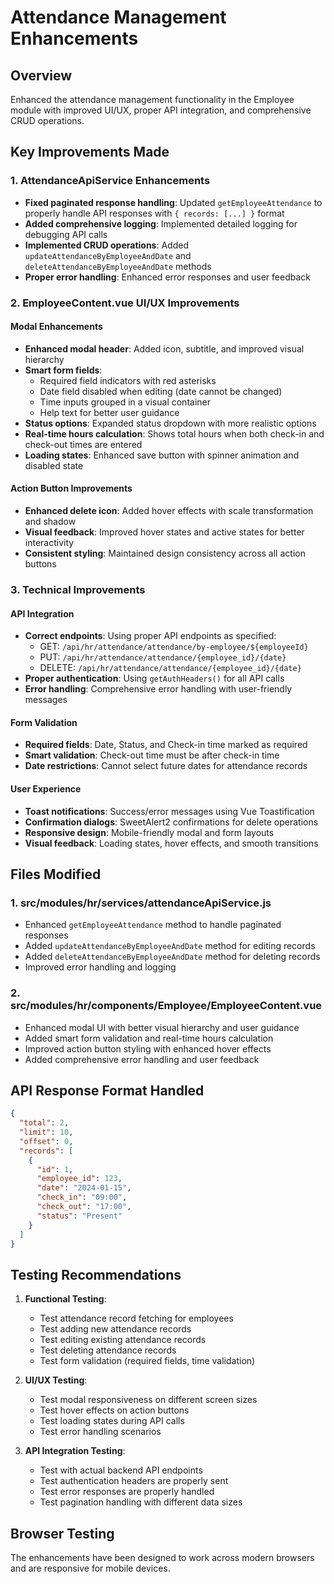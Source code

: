 # Attendance Management Enhancements

## Overview
Enhanced the attendance management functionality in the Employee module with improved UI/UX, proper API integration, and comprehensive CRUD operations.

## Key Improvements Made

### 1. AttendanceApiService Enhancements
- **Fixed paginated response handling**: Updated `getEmployeeAttendance` to properly handle API responses with `{ records: [...] }` format
- **Added comprehensive logging**: Implemented detailed logging for debugging API calls
- **Implemented CRUD operations**: Added `updateAttendanceByEmployeeAndDate` and `deleteAttendanceByEmployeeAndDate` methods
- **Proper error handling**: Enhanced error responses and user feedback

### 2. EmployeeContent.vue UI/UX Improvements

#### Modal Enhancements
- **Enhanced modal header**: Added icon, subtitle, and improved visual hierarchy
- **Smart form fields**: 
  - Required field indicators with red asterisks
  - Date field disabled when editing (date cannot be changed)
  - Time inputs grouped in a visual container
  - Help text for better user guidance
- **Status options**: Expanded status dropdown with more realistic options
- **Real-time hours calculation**: Shows total hours when both check-in and check-out times are entered
- **Loading states**: Enhanced save button with spinner animation and disabled state

#### Action Button Improvements
- **Enhanced delete icon**: Added hover effects with scale transformation and shadow
- **Visual feedback**: Improved hover states and active states for better interactivity
- **Consistent styling**: Maintained design consistency across all action buttons

### 3. Technical Improvements

#### API Integration
- **Correct endpoints**: Using proper API endpoints as specified:
  - GET: `/api/hr/attendance/attendance/by-employee/${employeeId}`
  - PUT: `/api/hr/attendance/attendance/{employee_id}/{date}`
  - DELETE: `/api/hr/attendance/attendance/{employee_id}/{date}`
- **Proper authentication**: Using `getAuthHeaders()` for all API calls
- **Error handling**: Comprehensive error handling with user-friendly messages

#### Form Validation
- **Required fields**: Date, Status, and Check-in time marked as required
- **Smart validation**: Check-out time must be after check-in time
- **Date restrictions**: Cannot select future dates for attendance records

#### User Experience
- **Toast notifications**: Success/error messages using Vue Toastification
- **Confirmation dialogs**: SweetAlert2 confirmations for delete operations
- **Responsive design**: Mobile-friendly modal and form layouts
- **Visual feedback**: Loading states, hover effects, and smooth transitions

## Files Modified

### 1. src/modules/hr/services/attendanceApiService.js
- Enhanced `getEmployeeAttendance` method to handle paginated responses
- Added `updateAttendanceByEmployeeAndDate` method for editing records
- Added `deleteAttendanceByEmployeeAndDate` method for deleting records
- Improved error handling and logging

### 2. src/modules/hr/components/Employee/EmployeeContent.vue
- Enhanced modal UI with better visual hierarchy and user guidance
- Added smart form validation and real-time hours calculation
- Improved action button styling with enhanced hover effects
- Added comprehensive error handling and user feedback

## API Response Format Handled
```json
{
  "total": 2,
  "limit": 10,
  "offset": 0,
  "records": [
    {
      "id": 1,
      "employee_id": 123,
      "date": "2024-01-15",
      "check_in": "09:00",
      "check_out": "17:00",
      "status": "Present"
    }
  ]
}
```

## Testing Recommendations

1. **Functional Testing**:
   - Test attendance record fetching for employees
   - Test adding new attendance records
   - Test editing existing attendance records
   - Test deleting attendance records
   - Test form validation (required fields, time validation)

2. **UI/UX Testing**:
   - Test modal responsiveness on different screen sizes
   - Test hover effects on action buttons
   - Test loading states during API calls
   - Test error handling scenarios

3. **API Integration Testing**:
   - Test with actual backend API endpoints
   - Test authentication headers are properly sent
   - Test error responses are properly handled
   - Test pagination handling with different data sizes

## Browser Testing
The enhancements have been designed to work across modern browsers and are responsive for mobile devices.
